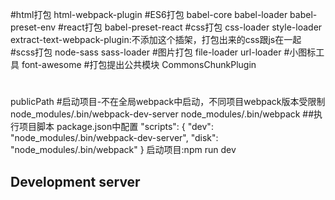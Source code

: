 #html打包
html-webpack-plugin
#ES6打包
babel-core
babel-loader
babel-preset-env
#react打包
babel-preset-react
#css打包
css-loader
style-loader
extract-text-webpack-plugin:不添加这个插架，打包出来的css跟js在一起
#scss打包
node-sass
sass-loader
#图片打包
file-loader
url-loader
#小图标工具
font-awesome
#打包提出公共模块
CommonsChunkPlugin
#
publicPath
#启动项目-不在全局webpack中启动，不同项目webpack版本受限制
node_modules/.bin/webpack-dev-server
node_modules/.bin/webpack
##执行项目脚本
package.json中配置
"scripts": {
    "dev": "node_modules/.bin/webpack-dev-server",
    "disk": "node_modules/.bin/webpack"
  }
启动项目:npm run dev

## Development server
